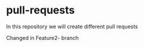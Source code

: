 # pull-requests
In this repository we will create different pull requests

Changed in Feature2- branch
